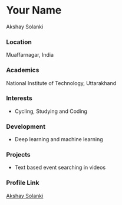 # Your Name
Akshay Solanki
### Location

Muaffarnagar, India
### Academics

National Institute of Technology, Uttarakhand
### Interests

- Cycling, Studying and Coding

### Development

- Deep learning  and machine learning
### Projects

- Text based event searching in videos

### Profile Link

[Akshay Solanki](https://github.com/AkshayS96)
